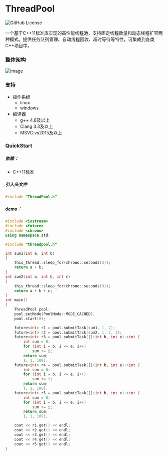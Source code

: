 # ThreadPool
![GitHub License](https://img.shields.io/github/license/xykCs/ThreadPool)

一个基于C++11标准库实现的高性能线程池，支持固定线程数量和动态线程扩容两种模式。提供任务队列管理、自动线程回收、超时等待等特性，可集成到各类C++项目中。
### 整体架构
![image](https://github.com/user-attachments/assets/40297838-98b7-4e18-b8ea-f92d43b9ab1a)
### 支持
- 操作系统
    - linux
    - windows
 - 编译器
     - g++ 4.8及以上
     - Clang 3.3及以上
     - MSVC:vs2015及以上
### QuickStart
##### 依赖：
- C++11标准
##### 引入头文件
```cpp
#include "ThreadPool.h"
```
##### demo：
```cpp
#include <iostream>
#include <future>
#include <chrono>
using namespace std;

#include "threadpool.h"

int sum1(int a, int b)
{
    this_thread::sleep_for(chrono::seconds(3));
    return a + b;
}
int sum2(int a, int b, int c)
{
    this_thread::sleep_for(chrono::seconds(3));
    return a + b + c;
}
int main()
{
    ThreadPool pool;
    pool.setMode(PoolMode::MODE_CACHED);
    pool.start(8);

    future<int> r1 = pool.submitTask(sum1, 1, 2);
    future<int> r2 = pool.submitTask(sum2, 1, 2, 3);
    future<int> r3 = pool.submitTask([](int b, int e)->int {
        int sum = 0;
        for (int i = b; i <= e; i++)
            sum += i;
        return sum;
        }, 1, 100);
    future<int> r4 = pool.submitTask([](int b, int e)->int {
        int sum = 0;
        for (int i = b; i <= e; i++)
            sum += i;
        return sum;
        }, 1, 100);
    future<int> r5 = pool.submitTask([](int b, int e)->int {
        int sum = 0;
        for (int i = b; i <= e; i++)
            sum += i;
        return sum;
        }, 1, 100);

    cout << r1.get() << endl;
    cout << r2.get() << endl;
    cout << r3.get() << endl;
    cout << r4.get() << endl;
    cout << r5.get() << endl;
}
```




